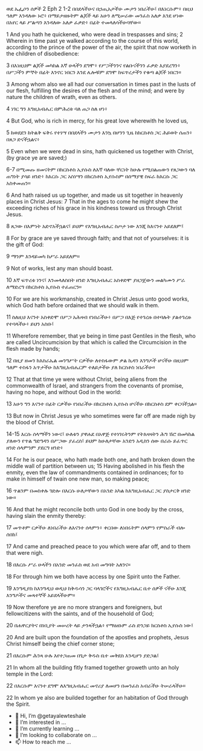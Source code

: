 
ወደ ኤፌሶን ሰዎች 2
Eph 2
1-2 በበደላችሁና በኃጢአታችሁ ሙታን ነበራችሁ፤ በእነርሱም፥ በዚህ ዓለም እንዳለው ኑሮ፥ በማይታዘዙትም ልጆች ላይ አሁን ለሚሠራው መንፈስ አለቃ እንደ ሆነው በአየር ላይ ሥልጣን እንዳለው አለቃ ፈቃድ፥ በፊት ተመላለሳችሁባቸው።

1 And you hath he quickened, who were dead in trespasses and sins;
2 Wherein in time past ye walked according to the course of this world, according to the prince of the power of the air, the spirit that now worketh in the children of disobedience:

3 በእነዚህም ልጆች መካከል እኛ ሁላችን ደግሞ፥ የሥጋችንንና የልቡናችንን ፈቃድ እያደረግን፥ በሥጋችን ምኞት በፊት እንኖር ነበርን እንደ ሌሎቹም ደግሞ ከፍጥረታችን የቁጣ ልጆች ነበርን።

3 Among whom also we all had our conversation in times past in the lusts of our flesh, fulfilling the desires of the flesh and of the mind; and were by nature the children of wrath, even as others.

4 ነገር ግን እግዚአብሔር በምሕረቱ ባለ ጠጋ ስለ ሆነ፥

4 But God, who is rich in mercy, for his great love wherewith he loved us,

5 ከወደደን ከትልቅ ፍቅሩ የተነሣ በበደላችን ሙታን እንኳ በሆንን ጊዜ ከክርስቶስ ጋር ሕይወት ሰጠን፥ በጸጋ ድናችኋልና፥

5 Even when we were dead in sins, hath quickened us together with Christ, (by grace ye are saved;)

6-7 በሚመጡ ዘመናትም በክርስቶስ ኢየሱስ ለእኛ ባለው ቸርነት ከሁሉ የሚበልጠውን የጸጋውን ባለ ጠግነት ያሳይ ዘንድ፥ ከእርሱ ጋር አስነሣን በክርስቶስ ኢየሱስም በሰማያዊ ስፍራ ከእርሱ ጋር አስቀመጠን።

6 And hath raised us up together, and made us sit together in heavenly places in Christ Jesus:
7 That in the ages to come he might shew the exceeding riches of his grace in his kindness toward us through Christ Jesus.

8 ጸጋው በእምነት አድኖአችኋልና፤ ይህም የእግዚአብሔር ስጦታ ነው እንጂ ከእናንተ አይደለም፤

8 For by grace are ye saved through faith; and that not of yourselves: it is the gift of God:

9 ማንም እንዳይመካ ከሥራ አይደለም።

9 Not of works, lest any man should boast.

10 እኛ ፍጥረቱ ነንና፤ እንመላለስበት ዘንድ እግዚአብሔር አስቀድሞ ያዘጋጀውን መልካሙን ሥራ ለማድረግ በክርስቶስ ኢየሱስ ተፈጠርን።

10 For we are his workmanship, created in Christ Jesus unto good works, which God hath before ordained that we should walk in them.

11 ስለዚህ እናንተ አስቀድሞ በሥጋ አሕዛብ የነበራችሁ፥ በሥጋ በእጅ የተገረዙ በተባሉት ያልተገረዙ የተባላችሁ፥ ይህን አስቡ፤

11 Wherefore remember, that ye being in time past Gentiles in the flesh, who are called Uncircumcision by that which is called the Circumcision in the flesh made by hands;

12 በዚያ ዘመን ከእስራኤል መንግሥት ርቃችሁ ለተስፋውም ቃል ኪዳን እንግዶች ሆናችሁ በዚህም ዓለም ተስፋን አጥታችሁ ከእግዚአብሔርም ተለይታችሁ ያለ ክርስቶስ ነበራችሁ።

12 That at that time ye were without Christ, being aliens from the commonwealth of Israel, and strangers from the covenants of promise, having no hope, and without God in the world:

13 አሁን ግን እናንተ በፊት ርቃችሁ የነበራችሁ በክርስቶስ ኢየሱስ ሆናችሁ በክርስቶስ ደም ቀርባችኋል።

13 But now in Christ Jesus ye who sometimes were far off are made nigh by the blood of Christ.

14-15 እርሱ ሰላማችን ነውና፤ ሁለቱን ያዋሐደ በአዋጅ የተነገሩትንም የትእዛዛትን ሕግ ሽሮ በመካከል ያለውን የጥል ግድግዳን በሥጋው ያፈረሰ፤ ይህም ከሁለታቸው አንድን አዲስን ሰው በራሱ ይፈጥር ዘንድ ሰላምንም ያደርግ ዘንድ፥

14 For he is our peace, who hath made both one, and hath broken down the middle wall of partition between us;
15 Having abolished in his flesh the enmity, even the law of commandments contained in ordinances; for to make in himself of twain one new man, so making peace;

16 ጥልንም በመስቀሉ ገድሎ በእርሱ ሁለታቸውን በአንድ አካል ከእግዚአብሔር ጋር ያስታርቅ ዘንድ ነው።

16 And that he might reconcile both unto God in one body by the cross, having slain the enmity thereby:

17 መጥቶም ርቃችሁ ለነበራችሁ ለእናንተ ሰላምን፥ ቀርበው ለነበሩትም ሰላምን የምስራች ብሎ ሰበከ፤

17 And came and preached peace to you which were afar off, and to them that were nigh.

18 በእርሱ ሥራ ሁላችን በአንድ መንፈስ ወደ አብ መግባት አለንና።

18 For through him we both have access by one Spirit unto the Father.

19 እንግዲያስ ከእንግዲህ ወዲህ ከቅዱሳን ጋር ባላገሮችና የእግዚአብሔር ቤተ ሰዎች ናችሁ እንጂ እንግዶችና መጻተኞች አይደላችሁም።

19 Now therefore ye are no more strangers and foreigners, but fellowcitizens with the saints, and of the household of God;

20 በሐዋርያትና በነቢያት መሠረት ላይ ታንጻችኋል፥ የማዕዘኑም ራስ ድንጋይ ክርስቶስ ኢየሱስ ነው፤

20 And are built upon the foundation of the apostles and prophets, Jesus Christ himself being the chief corner stone;

21 በእርሱም ሕንጻ ሁሉ እየተጋጠመ በጌታ ቅዱስ ቤተ መቅደስ እንዲሆን ያድጋል፤

21 In whom all the building fitly framed together groweth unto an holy temple in the Lord:

22 በእርሱም እናንተ ደግሞ ለእግዚአብሔር መኖሪያ ለመሆን በመንፈስ አብራችሁ ትሠራላችሁ።

22 In whom ye also are builded together for an habitation of God through the Spirit.
- 👋 Hi, I’m @getayalewteshale
- 👀 I’m interested in ...
- 🌱 I’m currently learning ...
- 💞️ I’m looking to collaborate on ...
- 📫 How to reach me ...

<!---
getayalewteshale/getayalewteshale is a ✨ special ✨ repository because its `README.md` (this file) appears on your GitHub profile.
You can click the Preview link to take a look at your changes.
--->
